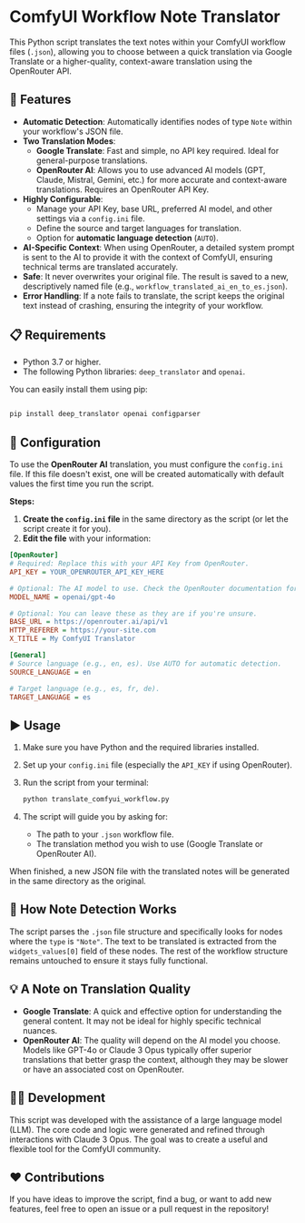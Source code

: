 # ComfyUI Workflow Note Translator

This Python script translates the text notes within your ComfyUI workflow files (`.json`), allowing you to choose between a quick translation via Google Translate or a higher-quality, context-aware translation using the OpenRouter API.

## 🚀 Features

* **Automatic Detection**: Automatically identifies nodes of type `Note` within your workflow's JSON file.
* **Two Translation Modes**:
    * **Google Translate**: Fast and simple, no API key required. Ideal for general-purpose translations.
    * **OpenRouter AI**: Allows you to use advanced AI models (GPT, Claude, Mistral, Gemini, etc.) for more accurate and context-aware translations. Requires an OpenRouter API Key.
* **Highly Configurable**:
    * Manage your API Key, base URL, preferred AI model, and other settings via a `config.ini` file.
    * Define the source and target languages for translation.
    * Option for **automatic language detection** (`AUTO`).
* **AI-Specific Context**: When using OpenRouter, a detailed system prompt is sent to the AI to provide it with the context of ComfyUI, ensuring technical terms are translated accurately.
* **Safe**: It never overwrites your original file. The result is saved to a new, descriptively named file (e.g., `workflow_translated_ai_en_to_es.json`).
* **Error Handling**: If a note fails to translate, the script keeps the original text instead of crashing, ensuring the integrity of your workflow.

## 📋 Requirements

* Python 3.7 or higher.
* The following Python libraries: `deep_translator` and `openai`.

You can easily install them using pip:
```bash
      
pip install deep_translator openai configparser

```

## 🔧 Configuration

To use the **OpenRouter AI** translation, you must configure the `config.ini` file. If this file doesn't exist, one will be created automatically with default values the first time you run the script.

**Steps:**

1.  **Create the `config.ini` file** in the same directory as the script (or let the script create it for you).
2.  **Edit the file** with your information:

```ini
[OpenRouter]
# Required: Replace this with your API Key from OpenRouter.
API_KEY = YOUR_OPENROUTER_API_KEY_HERE

# Optional: The AI model to use. Check the OpenRouter documentation for more models.
MODEL_NAME = openai/gpt-4o

# Optional: You can leave these as they are if you're unsure.
BASE_URL = https://openrouter.ai/api/v1
HTTP_REFERER = https://your-site.com
X_TITLE = My ComfyUI Translator

[General]
# Source language (e.g., en, es). Use AUTO for automatic detection.
SOURCE_LANGUAGE = en

# Target language (e.g., es, fr, de).
TARGET_LANGUAGE = es
```

## ▶️ Usage

1.  Make sure you have Python and the required libraries installed.
2.  Set up your `config.ini` file (especially the `API_KEY` if using OpenRouter).
3.  Run the script from your terminal:

    ```bash
    python translate_comfyui_workflow.py
    ```

4.  The script will guide you by asking for:
    * The path to your `.json` workflow file.
    * The translation method you wish to use (Google Translate or OpenRouter AI).

When finished, a new JSON file with the translated notes will be generated in the same directory as the original.

## 🧠 How Note Detection Works

The script parses the `.json` file structure and specifically looks for nodes where the `type` is `"Note"`. The text to be translated is extracted from the `widgets_values[0]` field of these nodes. The rest of the workflow structure remains untouched to ensure it stays fully functional.

## 💡 A Note on Translation Quality

* **Google Translate**: A quick and effective option for understanding the general content. It may not be ideal for highly specific technical nuances.
* **OpenRouter AI**: The quality will depend on the AI model you choose. Models like GPT-4o or Claude 3 Opus typically offer superior translations that better grasp the context, although they may be slower or have an associated cost on OpenRouter.

## 👨‍💻 Development

This script was developed with the assistance of a large language model (LLM). The core code and logic were generated and refined through interactions with Claude 3 Opus. The goal was to create a useful and flexible tool for the ComfyUI community.

## ❤️ Contributions

If you have ideas to improve the script, find a bug, or want to add new features, feel free to open an issue or a pull request in the repository!
